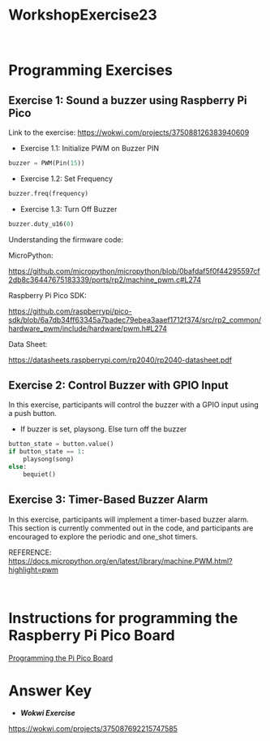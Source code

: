 # WorkshopExercise23

<br>

# **Programming Exercises**

## **Exercise 1: Sound a buzzer using Raspberry Pi Pico**
Link to the exercise:
    https://wokwi.com/projects/375088126383940609

* Exercise 1.1: Initialize PWM on Buzzer PIN
```python
buzzer = PWM(Pin(15))
```
* Exercise 1.2: Set Frequency

```python
buzzer.freq(frequency)
```
* Exercise 1.3: Turn Off Buzzer

```python
buzzer.duty_u16(0)
```
Understanding the firmware code:

MicroPython: 

https://github.com/micropython/micropython/blob/0bafdaf5f0f44295597cf2db8c36447675183339/ports/rp2/machine_pwm.c#L274

Raspberry Pi Pico SDK:

https://github.com/raspberrypi/pico-sdk/blob/6a7db34ff63345a7badec79ebea3aaef1712f374/src/rp2_common/hardware_pwm/include/hardware/pwm.h#L274

Data Sheet:

https://datasheets.raspberrypi.com/rp2040/rp2040-datasheet.pdf

## Exercise 2: Control Buzzer with GPIO Input

In this exercise, participants will control the buzzer with a GPIO input using a push button.

* If buzzer is set, playsong. Else turn off the buzzer

```python
button_state = button.value()
if button_state == 1:
    playsong(song)
else:
    bequiet()
```

## Exercise 3: Timer-Based Buzzer Alarm

In this exercise, participants will implement a timer-based buzzer alarm. This section is currently commented out in the code, and participants are encouraged to explore the periodic and one_shot timers.

REFERENCE:
https://docs.micropython.org/en/latest/library/machine.PWM.html?highlight=pwm

<br>

# Instructions for programming the Raspberry Pi Pico Board
[Programming the Pi Pico Board](https://github.com/GHCFW/WorkshopExercise23/blob/main/Instructions%20for%20RP%20Pi%20Board%20Setup.md)


# Answer Key
  * ***Wokwi Exercise*** 
  
   https://wokwi.com/projects/375087692215747585
   
    
<br>
